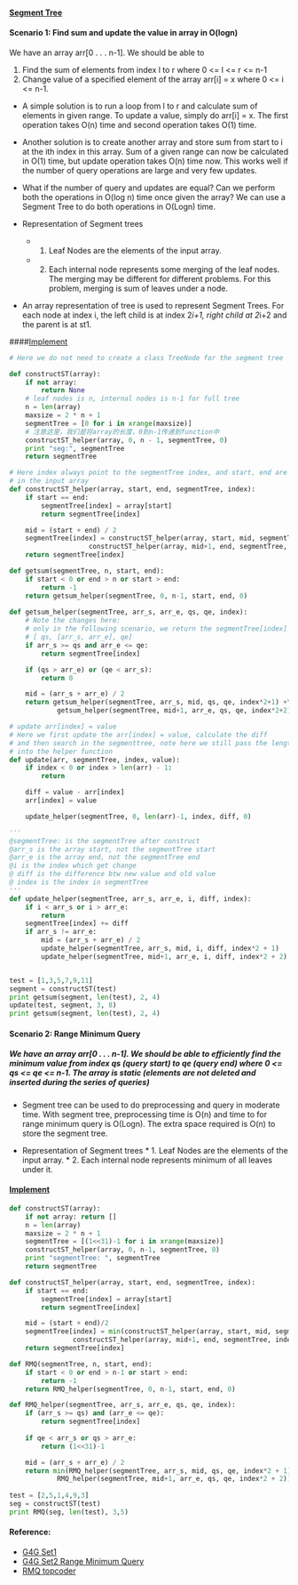 #### [Segment Tree](http://www.geeksforgeeks.org/segment-tree-set-1-sum-of-given-range/)

#### Scenario 1: Find sum and update the value in array in O(logn)
We have an array arr[0 . . . n-1]. We should be able to
1)  Find the sum of elements from index l to r where 0 <= l <= r <= n-1
2)  Change value of a specified element of the array arr[i] = x where 0 <= i <= n-1.

* A simple solution is to run a loop from l to r and calculate sum of elements in given range. To update a value, simply do arr[i] = x. The first operation takes O(n) time and second operation takes O(1) time.

* Another solution is to create another array and store sum from start to i at the ith index in this array. Sum of a given range can now be calculated in O(1) time, but update operation takes O(n) time now. This works well if the number of query operations are large and very few updates.

* What if the number of query and updates are equal? Can we perform both the operations in O(log n) time once given the array? We can use a Segment Tree to do both operations in O(Logn) time.

* Representation of Segment trees
    * 1. Leaf Nodes are the elements of the input array.
    * 2. Each internal node represents some merging of the leaf nodes. 
        The merging may be different for different problems. For this problem, merging is sum of leaves under a node.

* An array representation of tree is used to represent Segment Trees. For each node at index i, the left child is at index 2*i+1, right child at 2*i+2 and the parent is at st1.

####[Implement](http://www.geeksforgeeks.org/segment-tree-set-1-sum-of-given-range/)

```python
# Here we do not need to create a class TreeNode for the segment tree

def constructST(array):
    if not array:
        return None
    # leaf nodes is n, internal nodes is n-1 for full tree
    n = len(array)
    maxsize = 2 * n + 1
    segmentTree = [0 for i in xrange(maxsize)]
    # 注意这里，我们是将array的长度，0到n-1传递到function中
    constructST_helper(array, 0, n - 1, segmentTree, 0)
    print "seg:", segmentTree
    return segmentTree

# Here index always point to the segmentTree index, and start, end are the index 
# in the input array
def constructST_helper(array, start, end, segmentTree, index):
    if start == end:
        segmentTree[index] = array[start]
        return segmentTree[index]

    mid = (start + end) / 2
    segmentTree[index] = constructST_helper(array, start, mid, segmentTree, index*2+1) +\
                    constructST_helper(array, mid+1, end, segmentTree, index*2+2)
    return segmentTree[index]

def getsum(segmentTree, n, start, end):
    if start < 0 or end > n or start > end:
        return -1
    return getsum_helper(segmentTree, 0, n-1, start, end, 0)
    
def getsum_helper(segmentTree, arr_s, arr_e, qs, qe, index):
    # Note the changes here: 
    # only in the following scenario, we return the segmentTree[index]
    # [ qs, [arr_s, arr_e], qe]
    if arr_s >= qs and arr_e <= qe:
        return segmentTree[index]

    if (qs > arr_e) or (qe < arr_s):
        return 0

    mid = (arr_s + arr_e) / 2
    return getsum_helper(segmentTree, arr_s, mid, qs, qe, index*2+1) +\
            getsum_helper(segmentTree, mid+1, arr_e, qs, qe, index*2+2)

# update arr[index] = value
# Here we first update the arr[index] = value, calculate the diff 
# and then search in the segmenttree, note here we still pass the length of arrary 
# into the helper function 
def update(arr, segmentTree, index, value):
    if index < 0 or index > len(arr) - 1:
        return

    diff = value - arr[index]
    arr[index] = value

    update_helper(segmentTree, 0, len(arr)-1, index, diff, 0)

'''
@segmentTree: is the segmentTree after construct
@arr_s is the array start, not the segmentTree start
@arr_e is the array end, not the segmentTree end
@i is the index which get change
@ diff is the difference btw new value and old value
@ index is the index in segmentTree
'''
def update_helper(segmentTree, arr_s, arr_e, i, diff, index):
    if i < arr_s or i > arr_e:
        return
    segmentTree[index] += diff
    if arr_s != arr_e:
        mid = (arr_s + arr_e) / 2
        update_helper(segmentTree, arr_s, mid, i, diff, index*2 + 1)
        update_helper(segmentTree, mid+1, arr_e, i, diff, index*2 + 2)


test = [1,3,5,7,9,11]
segment = constructST(test)
print getsum(segment, len(test), 2, 4)
update(test, segment, 3, 8)
print getsum(segment, len(test), 2, 4)
```


#### Scenario 2: Range Minimum Query
##### We have an array arr[0 . . . n-1]. We should be able to efficiently find the minimum value from index qs (query start) to qe (query end) where 0 <= qs <= qe <= n-1. The array is static (elements are not deleted and inserted during the series of queries)

* Segment tree can be used to do preprocessing and query in moderate time. With segment tree, preprocessing time is O(n) and time to for range minimum query is O(Logn). The extra space required is O(n) to store the segment tree.

* Representation of Segment trees
      * 1. Leaf Nodes are the elements of the input array.
      * 2. Each internal node represents minimum of all leaves under it.

#### [Implement](http://www.geeksforgeeks.org/segment-tree-set-1-range-minimum-query/)
```python
def constructST(array):
    if not array: return []
    n = len(array)
    maxsize = 2 * n + 1
    segmentTree = [(1<<31)-1 for i in xrange(maxsize)]
    constructST_helper(array, 0, n-1, segmentTree, 0)
    print "segmentTree: ", segmentTree
    return segmentTree

def constructST_helper(array, start, end, segmentTree, index):    
    if start == end:
        segmentTree[index] = array[start]
        return segmentTree[index]

    mid = (start + end)/2
    segmentTree[index] = min(constructST_helper(array, start, mid, segmentTree, index*2+1),
                constructST_helper(array, mid+1, end, segmentTree, index*2+2))
    return segmentTree[index]

def RMQ(segmentTree, n, start, end):
    if start < 0 or end > n-1 or start > end:
        return -1
    return RMQ_helper(segmentTree, 0, n-1, start, end, 0)

def RMQ_helper(segmentTree, arr_s, arr_e, qs, qe, index):
    if (arr_s >= qs) and (arr_e <= qe):
        return segmentTree[index]
    
    if qe < arr_s or qs > arr_e:
        return (1<<31)-1

    mid = (arr_s + arr_e) / 2
    return min(RMQ_helper(segmentTree, arr_s, mid, qs, qe, index*2 + 1),
            RMQ_helper(segmentTree, mid+1, arr_e, qs, qe, index*2 + 2))
    
test = [2,5,1,4,9,3]
seg = constructST(test)
print RMQ(seg, len(test), 3,5)

```


#### Reference:
* [G4G Set1](http://www.geeksforgeeks.org/segment-tree-set-1-sum-of-given-range/)
* [G4G Set2 Range Minimum Query](http://www.geeksforgeeks.org/segment-tree-set-1-range-minimum-query/)
* [RMQ topcoder](https://www.topcoder.com/community/data-science/data-science-tutorials/range-minimum-query-and-lowest-common-ancestor/#Range_Minimum_Query_(RMQ))

